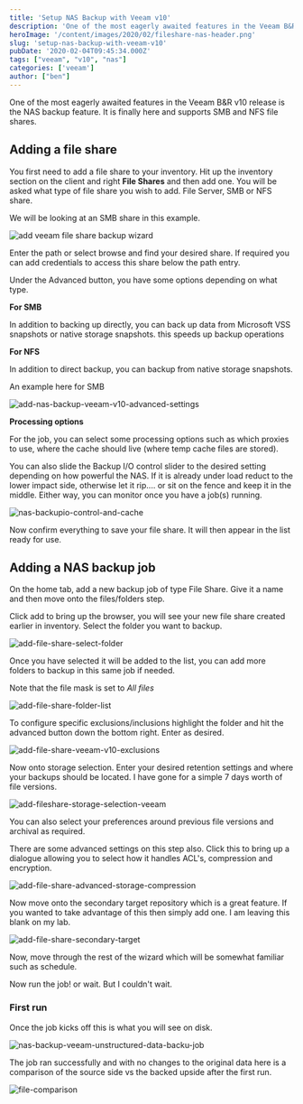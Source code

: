 ```yaml
---
title: 'Setup NAS Backup with Veeam v10'
description: 'One of the most eagerly awaited features in the Veeam B&R suite is the NAS backup feature. It is finally here and supports SMB and NFS file shares.'
heroImage: '/content/images/2020/02/fileshare-nas-header.png'
slug: 'setup-nas-backup-with-veeam-v10'
pubDate: '2020-02-04T09:45:34.000Z'
tags: ["veeam", "v10", "nas"] 
categories: ['veeam']
author: ["ben"]
---
```


One of the most eagerly awaited features in the Veeam B&R v10 release is the NAS backup feature. It is finally here and supports SMB and NFS file shares.

## Adding a file share

You first need to add a file share to your inventory. Hit up the inventory section on the client and right **File Shares** and then add one. You will be asked what type of file share you wish to add. File Server, SMB or NFS share.

We will be looking at an SMB share in this example.

![add veeam file share backup wizard](/content/images/2020/02/add-file-share-veeam-v10.png)

Enter the path or select browse and find your desired share. If required you can add credentials to access this share below the path entry.

Under the Advanced button, you have some options depending on what type.

**For SMB**

In addition to backing up directly, you can back up data from Microsoft VSS snapshots or native storage snapshots. this speeds up backup operations

**For NFS**

In addition to direct backup, you can backup from native storage snapshots.

An example here for SMB

![add-nas-backup-veeam-v10-advanced-settings](/content/images/2020/02/add-nas-backup-veeam-v10-advanced-settings.png)

**Processing options**

For the job, you can select some processing options such as which proxies to use, where the cache should live (where temp cache files are stored).

You can also slide the Backup I/O control slider to the desired setting depending on how powerful the NAS. If it is already under load reduct to the lower impact side, otherwise let it rip.... or sit on the fence and keep it in the middle. Either way, you can monitor once you have a job(s) running.

![nas-backupio-control-and-cache](/content/images/2020/02/nas-backupio-control-and-cache.png)

Now confirm everything to save your file share. It will then appear in the list ready for use.

## Adding a NAS backup job

On the home tab, add a new backup job of type File Share. Give it a name and then move onto the files/folders step.

Click add to bring up the browser, you will see your new file share created earlier in inventory. Select the folder you want to backup.

![add-file-share-select-folder](/content/images/2020/02/add-file-share-select-folder.png)

Once you have selected it will be added to the list, you can add more folders to backup in this same job if needed.

Note that the file mask is set to *All files*

![add-file-share-folder-list](/content/images/2020/02/add-file-share-folder-list.png)

To configure specific exclusions/inclusions highlight the folder and hit the advanced button down the bottom right. Enter as desired.

![add-file-share-veeam-v10-exclusions](/content/images/2020/02/add-file-share-veeam-v1-exclusions.png)

Now onto storage selection. Enter your desired retention settings and where your backups should be located. I have gone for a simple 7 days worth of file versions.

![add-fileshare-storage-selection-veeam](/content/images/2020/02/add-fileshare-storage-selection-veeam.png)

You can also select your preferences around previous file versions and archival as required.

There are some advanced settings on this step also. Click this to bring up a dialogue allowing you to select how it handles ACL's, compression and encryption.

![add-file-share-advanced-storage-compression](/content/images/2020/02/add-file-share-advanced-storage-compression.png)

Now move onto the secondary target repository which is a great feature. If you wanted to take advantage of this then simply add one. I am leaving this blank on my lab.

![add-file-share-secondary-target](/content/images/2020/02/add-file-share-secondary-target.png)

Now, move through the rest of the wizard which will be somewhat familiar such as schedule.

Now run the job! or wait. But I couldn't wait.

### First run

Once the job kicks off this is what you will see on disk.

![nas-backup-veeam-unstructured-data-backu-job](/content/images/2020/02/nas-backup-veeam-unstructured-data-backu-job.png)

The job ran successfully and with no changes to the original data here is a comparison of the source side vs the backed upside after the first run.

![file-comparison](/content/images/2020/02/file-comparison.png)

